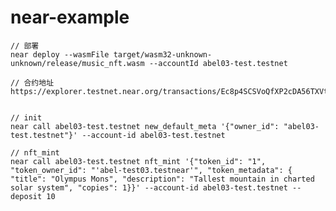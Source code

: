 # near-example

    // 部署
    near deploy --wasmFile target/wasm32-unknown-unknown/release/music_nft.wasm --accountId abel03-test.testnet

    // 合约地址
    https://explorer.testnet.near.org/transactions/Ec8p4SCSVoQfXP2cDA56TXVthL9V65tc2eiTffxE9jJP
    

    // init 
    near call abel03-test.testnet new_default_meta '{"owner_id": "abel03-test.testnet"}' --account-id abel03-test.testnet

    // nft_mint
    near call abel03-test.testnet nft_mint '{"token_id": "1", "token_owner_id": "'abel-test03.testnear'", "token_metadata": { "title": "Olympus Mons", "description": "Tallest mountain in charted solar system", "copies": 1}}' --account-id abel03-test.testnet --deposit 10

